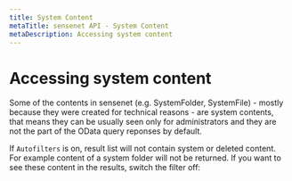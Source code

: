 ```yaml
---
title: System Content
metaTitle: sensenet API - System Content
metaDescription: Accessing system content
---
```


# Accessing system content

Some of the contents in sensenet (e.g. SystemFolder, SystemFile) - mostly because they were created for technical reasons - are system contents, that means they can be usually seen only for administrators and they are not the part of the OData query reponses by default.

If `Autofilters` is on, result list will not contain system or deleted content. For example content of a system folder will not be returned. If you want to see these content in the results, switch the filter off:

<tab category="basic-concepts" article="system-content" example="autofilter" />

